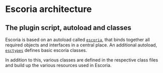 # Escoria architecture

## The plugin script, autoload and classes



Escoria is based on an autoload called [`escoria`](api/escoria.gd.md), that binds together all required objects and interfaces in a central place. An additional autoload, [`esctypes`](api/escoria_types.gd.md) defines basic escoria classes.

In addition to this, various classes are defined in the respective class files and build up the various resources used in Escoria.



